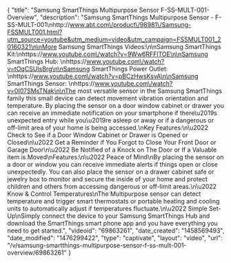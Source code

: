 {
    "title": "Samsung SmartThings Multipurpose Sensor F-SS-MULT-001- Overview",
    "description": "Samsung SmartThings Multipurpose Sensor - F-SS-MULT-001\nhttp:\/\/www.abt.com\/product\/98981\/Samsung-FSSMULT001.html?utm_source=youtube&utm_medium=video&utm_campaign=FSSMULT001_20160321\n\nMore Samsung SmartThings Videos:\n\nSamsung SmartThings Kit:\nhttps:\/\/www.youtube.com\/watch?v=9Ww6RFFlTOE\n\nSamsung SmartThings Hub: \nhttps:\/\/www.youtube.com\/watch?v=tOqCSUIsBrg\n\nSamsung SmartThings Power Outlet: \nhttps:\/\/www.youtube.com\/watch?v=pBCzHwsKsvA\n\nSamsung SmartThings Sensor: \nhttps:\/\/www.youtube.com\/watch?v=0I07SMsTNak\n\nThe most versatile sensor in the Samsung SmartThings family this small device can detect movement vibration orientation and temperature. By placing the sensor on a door window cabinet or drawer you can receive an immediate notification on your smartphone if there\u2019s unexpected entry while you\u2019re asleep or away or if a dangerous or off-limit area of your home is being accessed.\nKey Features:\n\u2022 Check to See if a Door Window Cabinet or Drawer is Opened or Closed\n\u2022 Get a Reminder if You Forgot to Close Your Front Door or Garage Door\n\u2022 Be Notified of a Knock on The Door or If a Valuable item is Moved\nFeatures:\n\u2022 Peace of Mind\nBy placing the sensor on a door or window you can receive immediate alerts if things open or close unexpectedly. You can also place the sensor on a drawer cabinet safe or jewelry box to monitor and secure the inside of your home and protect children and others from accessing dangerous or off-limit areas.\n\u2022 Know & Control Temperatures\nThe Multipurpose sensor can detect temperature and trigger smart thermostats or portable heating and cooling units to automatically adjust if temperatures fluctuate.\n\u2022 Simple Set-Up\nSimply connect the device to your Samsung SmartThings Hub and download the SmartThings smart phone app and you have everything you need to get started.",
    "videoid": "69863261",
    "date_created": "1458569493",
    "date_modified": "1476299422",
    "type": "captivate",
    "layout": "video",
    "url": "\/v\/samsung-smartthings-multipurpose-sensor-f-ss-mult-001-overview\/69863261"
}